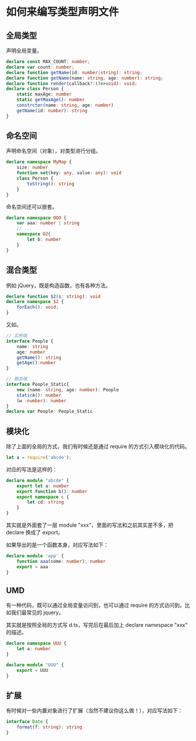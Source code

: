 # 如何来编写类型声明文件

## 全局类型

声明全局变量。

```ts
declare const MAX_COUNT: number;
declare var count: number;
declare function getName(id: number|string): string;
declare function getName(name: string, age: number): string;
declare function render(callback?:()=>void): void;
declare class Person {
    static maxAge: number
    static getMaxAge(): number
    constrctor(name: string, age: number)
    getName(id: number): string
}
```

## 命名空间

声明命名空间（对象），对类型进行分组。

```ts
declare namespace MyMap {
    size: number
    function set(key: any, value: any): void
    class Person {
        toString(): string
    }
}
```

命名空间还可以嵌套。

```ts
declare namespace OOO {
    var aaa: number | string
    // ...
    namespace O2{
        let b: number
    }
}
```

## 混合类型

例如 jQuery，既是构造函数，也有各种方法。

```ts
declare function $2(s: string): void
declare namespace $2 {
    forEach(): void;
}
```

又如。

```ts
// 实例端
interface People {
    name: string
    age: number
    getName(): string
    getAge():number
}

// 静态端
interface People_Static{
    new (name: string, age: number): People
    staticA(): number
    (w :number): number
}
declare var People: People_Static
```

## 模块化

除了上面的全局的方式，我们有时候还是通过 require 的方式引入模块化的代码。

```ts
let a = require('abcde');
```

对应的写法是这样的：

```ts
declare module "abcde" {
    export let a: number
    export function b(): number
    export namespace c {
        let cd: string
    }
}
```

其实就是外面套了一层 module "xxx"，里面的写法和之前其实差不多，把 declare 换成了 export。

如果导出的是一个函数本身，对应写法如下：

```ts
declare module 'app' {
    function aaa(some: number): number
    export = aaa
}
```

## UMD

有一种代码，既可以通过全局变量访问到，也可以通过 require 的方式访问到。比如我们最常见的 jquery。

其实就是按照全局的方式写 d.ts，写完后在最后加上 declare namespace "xxx" 的描述。

```ts
declare namespace UUU {
    let a: number
}

declare module "UUU" {
    export = UUU
}
```

## 扩展

有时候对一些内置对象进行了扩展（当然不建议你这么做！），对应写法如下：

```ts
interface Date {
    format(f: string): string
}
```

